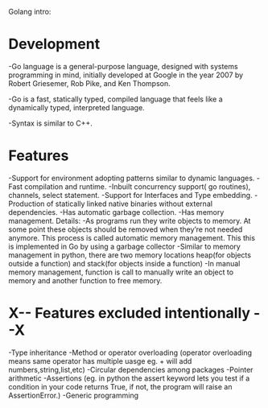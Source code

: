 Golang intro:

# Development
-Go language is a general-purpose language, designed with systems programming in mind, initially developed at Google in the year 2007 by Robert Griesemer, Rob Pike, and Ken Thompson.

-Go is a fast, statically typed, compiled language that feels like a dynamically typed, interpreted language.

-Syntax is similar to C++. 

# Features
-Support for environment adopting patterns similar to dynamic languages.
-Fast compilation and runtime.
-Inbuilt concurrency support( go routines), channels, select statement.
-Support for Interfaces and Type embedding.
-Production of statically linked native binaries without external dependencies.
-Has automatic garbage collection.
-Has memory management.
Details:
-As programs run they write objects to memory. At some point these objects should be removed when they’re not needed anymore. This process is called automatic memory management. This this is implemented in Go by using a garbage collector
-Similar to memory management in python, there are two memory locations heap(for objects outside a function) and stack(for objects inside a function)
-In manual memory management, function is call to manually write an object to memory and another function to free memory.

# X-- Features excluded intentionally --X
-Type inheritance
-Method or operator overloading (operator overloading means same operator has multiple uasge eg. + will add numbers,string,list,etc)
-Circular dependencies among packages
-Pointer arithmetic
-Assertions (eg. in python the assert keyword lets you test if a condition in your code returns True, if not, the program will raise an AssertionError.)
-Generic programming 
